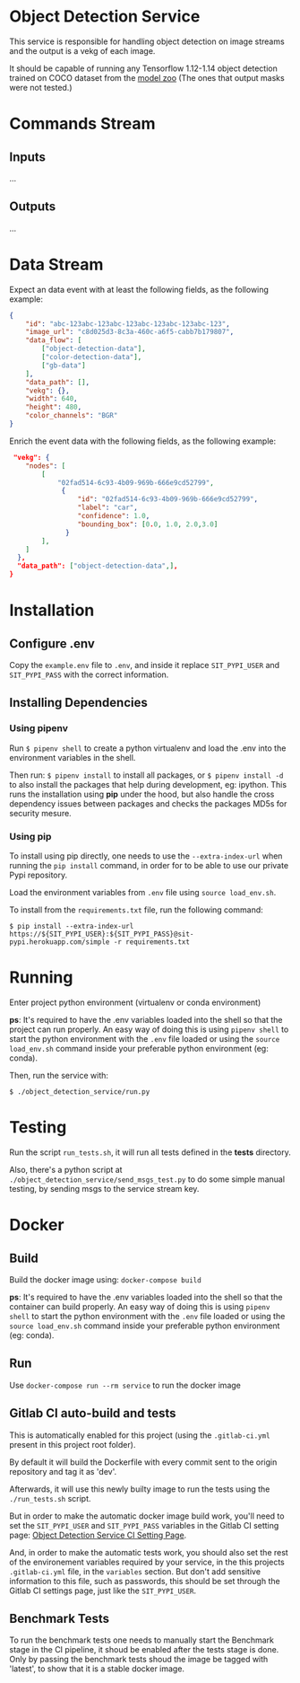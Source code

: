 # Object Detection Service
This service is responsible for handling object detection on image streams and the output is a vekg of each image.

It should be capable of running any Tensorflow 1.12-1.14 object detection trained on COCO dataset from the [model zoo](https://github.com/tensorflow/models/blob/r1.12.0/research/object_detection/g3doc/detection_model_zoo.md) (The ones that output masks were not tested.)

# Commands Stream
## Inputs
...

## Outputs
...
# Data Stream
Expect an data event with at least the following fields, as the following example:
```json
{
    "id": "abc-123abc-123abc-123abc-123abc-123abc-123",
    "image_url": "c8d025d3-8c3a-460c-a6f5-cabb7b179807",
    "data_flow": [
        ["object-detection-data"],
        ["color-detection-data"],
        ["gb-data"]
    ],
    "data_path": [],
    "vekg": {},
    "width": 640,
    "height": 480,
    "color_channels": "BGR"
}
```

Enrich the event data with the following fields, as the following example:
```json
 "vekg": {
    "nodes": [
        [
            "02fad514-6c93-4b09-969b-666e9cd52799",
             {
                 "id": "02fad514-6c93-4b09-969b-666e9cd52799",
                 "label": "car",
                 "confidence": 1.0,
                 "bounding_box": [0.0, 1.0, 2.0,3.0]
              }
        ],
    ]
  },
  "data_path": ["object-detection-data",],
}
```

# Installation

## Configure .env
Copy the `example.env` file to `.env`, and inside it replace `SIT_PYPI_USER` and `SIT_PYPI_PASS` with the correct information.

## Installing Dependencies

### Using pipenv
Run `$ pipenv shell` to create a python virtualenv and load the .env into the environment variables in the shell.

Then run: `$ pipenv install` to install all packages, or `$ pipenv install -d` to also install the packages that help during development, eg: ipython.
This runs the installation using **pip** under the hood, but also handle the cross dependency issues between packages and checks the packages MD5s for security mesure.


### Using pip
To install using pip directly, one needs to use the `--extra-index-url` when running the `pip install` command, in order for to be able to use our private Pypi repository.

Load the environment variables from `.env` file using `source load_env.sh`.

To install from the `requirements.txt` file, run the following command:
```
$ pip install --extra-index-url https://${SIT_PYPI_USER}:${SIT_PYPI_PASS}@sit-pypi.herokuapp.com/simple -r requirements.txt
```

# Running
Enter project python environment (virtualenv or conda environment)

**ps**: It's required to have the .env variables loaded into the shell so that the project can run properly. An easy way of doing this is using `pipenv shell` to start the python environment with the `.env` file loaded or using the `source load_env.sh` command inside your preferable python environment (eg: conda).

Then, run the service with:
```
$ ./object_detection_service/run.py
```

# Testing
Run the script `run_tests.sh`, it will run all tests defined in the **tests** directory.

Also, there's a python script at `./object_detection_service/send_msgs_test.py` to do some simple manual testing, by sending msgs to the service stream key.


# Docker
## Build
Build the docker image using: `docker-compose build`

**ps**: It's required to have the .env variables loaded into the shell so that the container can build properly. An easy way of doing this is using `pipenv shell` to start the python environment with the `.env` file loaded or using the `source load_env.sh` command inside your preferable python environment (eg: conda).

## Run
Use `docker-compose run --rm service` to run the docker image


## Gitlab CI auto-build and tests

This is automatically enabled for this project (using the `.gitlab-ci.yml` present in this project root folder).

By default it will build the Dockerfile with every commit sent to the origin repository and tag it as 'dev'.

Afterwards, it will use this newly builty image to run the tests using the `./run_tests.sh` script.

But in order to make the automatic docker image build work, you'll need to set the `SIT_PYPI_USER` and `SIT_PYPI_PASS` variables in the Gitlab CI setting page: [Object Detection Service CI Setting Page](https://gitlab.insight-centre.org/sit/mps/object-detection-service/settings/ci_cd).

And, in order to make the automatic tests work, you should also set the rest of the environement variables required by your service, in the this projects `.gitlab-ci.yml` file, in the `variables` section. But don't add sensitive information to this file, such as passwords, this should be set through the Gitlab CI settings page, just like the `SIT_PYPI_USER`.

## Benchmark Tests
To run the benchmark tests one needs to manually start the Benchmark stage in the CI pipeline, it shoud be enabled after the tests stage is done. Only by passing the benchmark tests shoud the image be tagged with 'latest', to show that it is a stable docker image.